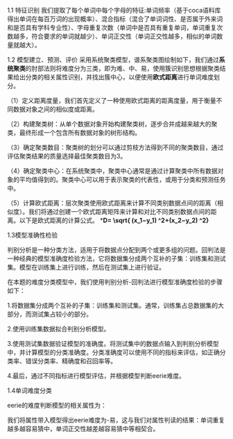 1.1 特征识别
我们提取了每个单词中每个字母的特征:单词频率（基于coca语料库得出单词在每百万词的出现概率）、混合指标（混合了单词词性、是否属于外来词和是否具有学科专业性）、字母重复次数（单词中是否具有重复单词，单词重复次数越多，符合要求的单词就越少）、单词正交性（单词正交性越多，相似的单词数量就越大）。

1.2 模型建立、预测、评价
采用系统聚类模型，谱系聚类图绘制如下，我们通过**系统聚类**的肘部法则将难度分为三类，即为难、中、易，使用簇识别思想根据聚类结果给出分类的相关属性识别，并找出簇中心，以便使用**欧式距离**进行单词难度划分。

（1）定义距离度量，我们首先定义了一种使用欧式距离的距离度量，用于衡量不同数据对象之间的相似度或距离。

（2）构建聚类树：从单个数据对象开始构建聚类树，逐步合并成越来越大的聚类，最终形成一个包含所有数据对象的树形结构。

（3）确定聚类数目：聚类树的划分可以通过剪枝方法得到不同的聚类数目，通过评估聚类结果的质量选择最佳聚类数目为3。

（4）确定聚类中心：在系统聚类中，聚类中心通常是通过计算聚类中所有数据对象的平均值得到的。聚类中心可以用于表示聚类的代表性，或用于分类和预测任务中。

（5）计算欧式距离：层次聚类使用欧式距离来计算不同类别数据点间的距离（相似度）。我们将通过创建一个欧式距离矩阵来计算和对比不同类别数据点间的距离。以下是欧式距离的计算公式。
***D= \sqrt{ (x_1−y_1) ^2+(x_2−y_2) ^2}**

1.3模型准确性检验

判别分析是一种分类方法，适用于将数据点分配到两个或更多组的问题。回判法是一种经典的模型准确度检验方法，它将数据集分成两个互补的子集：训练集和测试集。模型在训练集上进行训练，然后在测试集上进行验证。

在本题的难度分类模型中，我们使用判别分析-回判法进行模型准确度检验的步骤如下：

1.将数据集分成两个互补的子集：训练集和测试集。通常，训练集占总数据集的大部分，而测试集占较小的部分。

2.使用训练集数据拟合判别分析模型。

3.使用测试集数据验证模型的准确度。将测试集中的数据点输入到判别分析模型中，并计算模型的分类准确度。分类准确度可以使用不同的指标来评估，如正确分类率、错误分类率、精确度和召回率等。

4.最后，通过不同指标进行模型评估，并根据模型判断eerie难度。

1.4单词难度分类

eerie的难度判断模型的相关属性为：

我们将属性带入模型得出eerie难度为-易，这与我们对属性判读的结果：单词重复越多越容易猜中，单词正交性越差越容易猜中等相契合。